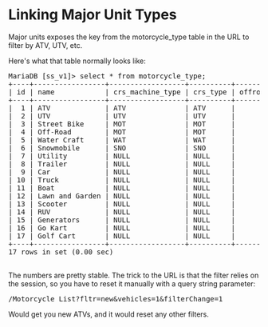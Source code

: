 Linking Major Unit Types
========================

Major units exposes the key from the motorcycle_type table in the URL to filter by ATV, UTV, etc.

Here's what that table normally looks like:

<pre>
MariaDB [ss_v1]> select * from motorcycle_type;
+----+-----------------+------------------+----------+---------+
| id | name            | crs_machine_type | crs_type | offroad |
+----+-----------------+------------------+----------+---------+
|  1 | ATV             | ATV              | ATV      |       0 |
|  2 | UTV             | UTV              | UTV      |       0 |
|  3 | Street Bike     | MOT              | MOT      |       0 |
|  4 | Off-Road        | MOT              | MOT      |       1 |
|  5 | Water Craft     | WAT              | WAT      |       0 |
|  6 | Snowmobile      | SNO              | SNO      |       0 |
|  7 | Utility         | NULL             | NULL     |       0 |
|  8 | Trailer         | NULL             | NULL     |       0 |
|  9 | Car             | NULL             | NULL     |       0 |
| 10 | Truck           | NULL             | NULL     |       0 |
| 11 | Boat            | NULL             | NULL     |       0 |
| 12 | Lawn and Garden | NULL             | NULL     |       0 |
| 13 | Scooter         | NULL             | NULL     |       0 |
| 14 | RUV             | NULL             | NULL     |       0 |
| 15 | Generators      | NULL             | NULL     |       0 |
| 16 | Go Kart         | NULL             | NULL     |       0 |
| 17 | Golf Cart       | NULL             | NULL     |       0 |
+----+-----------------+------------------+----------+---------+
17 rows in set (0.00 sec)

</pre>

The numbers are pretty stable. The trick to the URL is that the filter relies on the session, so you have to reset it manually with a query string parameter:

<pre>
/Motorcycle_List?fltr=new&vehicles=1&filterChange=1
</pre>

Would get you new ATVs, and it would reset any other filters.